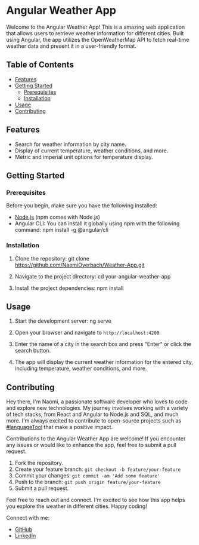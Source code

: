 # Angular Weather App

Welcome to the Angular Weather App! This is a amazing web application that allows users to retrieve weather information for different cities. Built using Angular, the app utilizes the OpenWeatherMap API to fetch real-time weather data and present it in a user-friendly format.

## Table of Contents

- [Features](#features)
- [Getting Started](#getting-started)
  - [Prerequisites](#prerequisites)
  - [Installation](#installation)
- [Usage](#usage)
- [Contributing](#contributing)

## Features

- Search for weather information by city name.
- Display of current temperature, weather conditions, and more.
- Metric and imperial unit options for temperature display.

## Getting Started

### Prerequisites

Before you begin, make sure you have the following installed:

- [Node.js](https://nodejs.org/) (npm comes with Node.js)
- Angular CLI: You can install it globally using npm with the following command:
npm install -g @angular/cli
### Installation

1. Clone the repository:
   git clone https://github.com/NaomiOyerbach/Weather-App.git

2. Navigate to the project directory:
   cd your-angular-weather-app

3. Install the project dependencies:
   npm install


## Usage

1. Start the development server:
   ng serve

2. Open your browser and navigate to `http://localhost:4200`.

3. Enter the name of a city in the search box and press "Enter" or click the search button.

4. The app will display the current weather information for the entered city, including temperature, weather conditions, and more.

## Contributing

Hey there, I'm Naomi, a passionate software developer 
who loves to code and explore new technologies. 
My journey involves working with a variety of tech stacks, 
from React and Angular to Node.js and SQL, and much more. 
I'm always excited to contribute to open-source projects such as [#languageTool](https://languagetool.org/) that make a positive impact.

Contributions to the Angular Weather App are welcome! 
If you encounter any issues or would like to enhance the app, feel free to submit a pull request.

1. Fork the repository.
2. Create your feature branch: `git checkout -b feature/your-feature`
3. Commit your changes: `git commit -am 'Add some feature'`
4. Push to the branch: `git push origin feature/your-feature`
5. Submit a pull request.


Feel free to reach out and connect. I'm excited to see how this app helps you explore the weather in different cities. Happy coding!

Connect with me:
- [GitHub](https://github.com/NaomiOyerbach)
- [LinkedIn](https://www.linkedin.com/in/naomi-auerbach)
